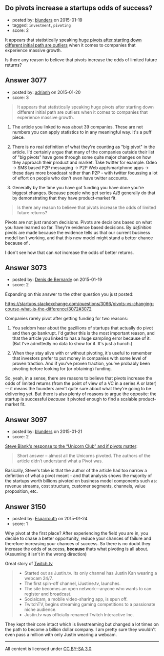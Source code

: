 ## Do pivots increase a startups odds of success?

- posted by: [blunders](https://stackexchange.com/users/216182/blunders) on 2015-01-19
- tagged: `investment`, `pivoting`
- score: 2

It appears that statistically speaking [huge pivots after starting down different initial path are outliers](http://techcrunch.com/2013/11/02/welcome-to-the-unicorn-club/) when it comes to companies that experience massive growth. 

Is there any reason to believe that pivots increase the odds of limited future returns?



## Answer 3077

- posted by: [adrianh](https://stackexchange.com/users/7553/adrianh) on 2015-01-20
- score: 3

> It appears that statistically speaking huge pivots after starting down different initial path are outliers when it comes to companies that experience massive growth.

1. The article you linked to was about 39 companies. These are not numbers you can apply statistics to in any meaningful way. It's a puff piece.

2. There is no real definition of what they're counting as "big pivot" in the article. I'd certainly argue that many of the companies outside their list of "big pivots" have gone through some quite major changes on how they approach their product and market. Take twitter for example. Odeo -> SMS based P2P messaging -> P2P Web app/smartphone apps -> these days more broadcast rather than P2P - with twitter focussing a lot of effort on people who don't even have twitter accounts. 

3. Generally by the time you have got funding you have done you're biggest changes. Because people who get series A/B generally do that by demonstrating that they have product-market fit. 

> Is there any reason to believe that pivots increase the odds of limited future returns?

Pivots are not just random decisions. Pivots are decisions based on what you have learned so far. They're evidence based decisions. By *definition* pivots are made because the evidence tells us that our current business model isn't working, and that this new model might stand a better chance because of <whatever>.

I don't see how that can *not* increase the odds of better returns. 


## Answer 3073

- posted by: [Denis de Bernardy](https://stackexchange.com/users/182468/denis-de-bernardy) on 2015-01-19
- score: 2

Expanding on this answer to the other question you just posted:

https://startups.stackexchange.com/questions/3066/pivots-vs-changing-course-what-is-the-difference/3072#3072

Companies rarely pivot after getting funding for two reasons:

1. You seldom hear about the gazillions of startups that actually do pivot and then go bankrupt. I'd gather this is the most important reason, and that the article you linked to has a huge sampling error because of it. (But I've admittedly no data to show for it. It's just a hunch.)

2. When they stay alive with or without pivoting, it's useful to remember that investors prefer to put money in companies with some level of proven traction. And if you've proven traction, you've probably been pivoting before looking for (or obtaining) funding.

So, yeah, in a sense, there are reasons to believe that pivots increase the odds of limited returns (from the point of view of a VC in a series A or later) -- it means the founders aren't quite sure about what they're going to be delivering yet. But there is also plenty of reasons to argue the opposite: the startup is successful *because* it pivoted enough to find a scalable product-market fit.


## Answer 3097

- posted by: [blunders](https://stackexchange.com/users/216182/blunders) on 2015-01-21
- score: 2

<p><a href="http://steveblank.com/2014/01/14/whats-a-pivot/" rel="nofollow">Steve Blank's response to the “Unicorn Club” and if pivots matter</a>:</p>

<blockquote>
  <p>Short answer – almost all the Unicorns pivoted. The authors of the
  article didn’t understand what a Pivot was.</p>
</blockquote>

<p>Basically, Steve's take is that the author of the article had too narrow a definition of what a pivot meant - and that analysis shows the majority of the startups worth billions pivoted on business model components such as: revenue streams, cost structure, customer segments, channels, value proposition, etc.</p>



## Answer 3150

- posted by: [Esqarrouth](https://stackexchange.com/users/3055586/esqarrouth) on 2015-01-24
- score: 1

<p>Why pivot at the first place? After experiencing the field you are in, you decide to chase a better opportunity, reduce your chances of failure and therefore increasing your chances of success. So there is no doubt they increase the odds of success, <strong>because</strong> thats what pivoting is all about. (Assuming it isn't in the wrong direction)</p>

<p>Great story of <a href="http://www.fastcompany.com/1839300/many-pivots-justintv-how-livecam-show-became-home-video-gaming-superstars" rel="nofollow">Twitch.tv</a></p>

<blockquote>
  <ul>
  <li>Started out as Justin.tv. Its only channel has Justin Kan wearing a webcam 24/7. </li>
  <li>The first spin-off channel, iJustine.tv, launches.</li>
  <li>The site becomes an open network—anyone who wants to can register and broadcast.</li>
  <li>Socialcam, a mobile video-sharing app, is spun off.</li>
  <li>TwitchTV, begins streaming gaming competitions to a passionate niche audience.</li>
  <li>Justin.tv was officially renamed Twitch Interactive Inc.</li>
  </ul>
</blockquote>

<p>They kept their core intact which is livestreaming but changed a lot times on the path to become a billion dollar company. I am pretty sure they wouldn't even pass a million with only Justin wearing a webcam.  </p>




---

All content is licensed under [CC BY-SA 3.0](https://creativecommons.org/licenses/by-sa/3.0/).
